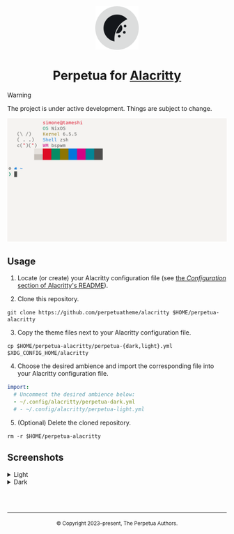 <p align="center">
    <picture>
        <source media="(prefers-color-scheme: dark)" srcset="https://raw.githubusercontent.com/perpetuatheme/perpetua/main/logo/logo_circle_dark.png">
        <source media="(prefers-color-scheme: light)" srcset="https://raw.githubusercontent.com/perpetuatheme/perpetua/main/logo/logo_circle_light.png">
        <img alt="The Perpetua logo, a waning crescent flipped across the x-axis, with half a sun on the inside" width="100" src="https://raw.githubusercontent.com/perpetuatheme/perpetua/main/logo/logo_circle_light.png">
    </picture>
    <h1 align="center">Perpetua for <a href="https://github.com/alacritty/alacritty">Alacritty</a></h1>
</p>

> [!WARNING]
> The project is under active development. Things are subject to change.

<p align="center">
    <picture>
        <source media="(prefers-color-scheme: dark)" srcset="./assets/screenshot-dark.png">
        <source media="(prefers-color-scheme: light)" srcset="./assets/screenshot-light.png">
        <img alt="A screenshot of the Alacritty terminal emulator with the Perpetua theme applied" width="600" src="./assets/screenshot-light.png">
    </picture>
</p>

## Usage

1. Locate (or create) your Alacritty configuration file (see [the *Configuration* section of Alacritty's README](https://github.com/alacritty/alacritty/tree/master#configuration)).

2. Clone this repository.
```
git clone https://github.com/perpetuatheme/alacritty $HOME/perpetua-alacritty
```

3. Copy the theme files next to your Alacritty configuration file.
```
cp $HOME/perpetua-alacritty/perpetua-{dark,light}.yml $XDG_CONFIG_HOME/alacritty
```

4. Choose the desired ambience and import the corresponding file into your Alacritty configuration file.
```yaml
import:
  # Uncomment the desired ambience below:
  - ~/.config/alacritty/perpetua-dark.yml
  # - ~/.config/alacritty/perpetua-light.yml
```

5. (Optional) Delete the cloned repository.
```
rm -r $HOME/perpetua-alacritty
```

## Screenshots

<details>
    <summary>Light</summary>
    <figure>
        <img alt="A screenshot of the Alacritty terminal emulator with the Perpetua theme applied in light ambience mode" src="./assets/screenshot-light.png">
        <figcaption>Perpetua light ambience on Alacritty.</figcaption>
    </figure>
    <br>&nbsp;
    <figure>
        <img alt="A screenshot of the Alacritty terminal emulator running btop, with the Perpetua theme applied in light ambience mode" src="./assets/screenshot-btop-light.png">
        <figcaption>Perpetua light ambience on Alacritty running <code>btop</code>.</figcaption>
    </figure>
    <br>&nbsp;
    <figure>
        <img alt="A screenshot of the Alacritty terminal emulator running ls, with the Perpetua theme applied in light ambience mode" src="./assets/screenshot-ls-light.png">
        <figcaption>Perpetua light ambience on Alacritty running <code>ls</code>.</figcaption>
    </figure>
</details>

<details>
    <summary>Dark</summary>
    <figure>
        <img alt="A screenshot of the Alacritty terminal emulator with the Perpetua theme applied in dark ambience mode" src="./assets/screenshot-dark.png">
        <figcaption>Perpetua dark ambience on Alacritty.</figcaption>
    </figure>
    <br>&nbsp;
    <figure>
        <img alt="A screenshot of the Alacritty terminal emulator running btop, with the Perpetua theme applied in dark ambience mode" src="./assets/screenshot-btop-dark.png">
        <figcaption>Perpetua dark ambience on Alacritty running <code>btop</code>.</figcaption>
    </figure>
    <br>&nbsp;
    <figure>
        <img alt="A screenshot of the Alacritty terminal emulator running ls, with the Perpetua theme applied in dark ambience mode" src="./assets/screenshot-ls-dark.png">
        <figcaption>Perpetua dark ambience on Alacritty running <code>ls</code>.</figcaption>
    </figure>
</details>

<br>&nbsp;
<hr>
<p align="center">
    <small>© Copyright 2023–present, The Perpetua Authors.</small>
</p>
